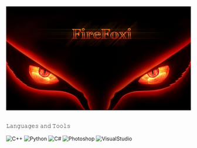 ![Header](https://github.com/FireFoxi19/FireFoxi19/blob/main/assets/курама.jpg)


<br>𝙻𝚊𝚗𝚐𝚞𝚊𝚐𝚎𝚜 𝚊𝚗𝚍 𝚃𝚘𝚘𝚕𝚜</br>
<br>![C++](https://img.shields.io/badge/C%2B%2B-00599C?style=for-the-badge&logo=c%2B%2B&logoColor=white)
![Python](https://img.shields.io/badge/Python-3776AB?style=for-the-badge&logo=python&logoColor=white)
![C#](https://img.shields.io/badge/C%23-4169E1?style=for-the-badge&logo=c-sharp&logoColor=white)
![Photoshop](https://img.shields.io/badge/%20Photoshop-31A8FF?style=for-the-badge&logo=Adobe%20Photoshop&logoColor=black)
![VisualStudio](https://img.shields.io/badge/Made%20for-VSCode-0000FF.svg)</br>
